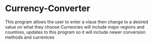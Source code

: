 # Currency-Converter
This program allows the user to enter a vlaue then change to a desired value on what they choose
Currencies will include major regions and countires, updates to this program so it will include newer conversion methods and currenices 
